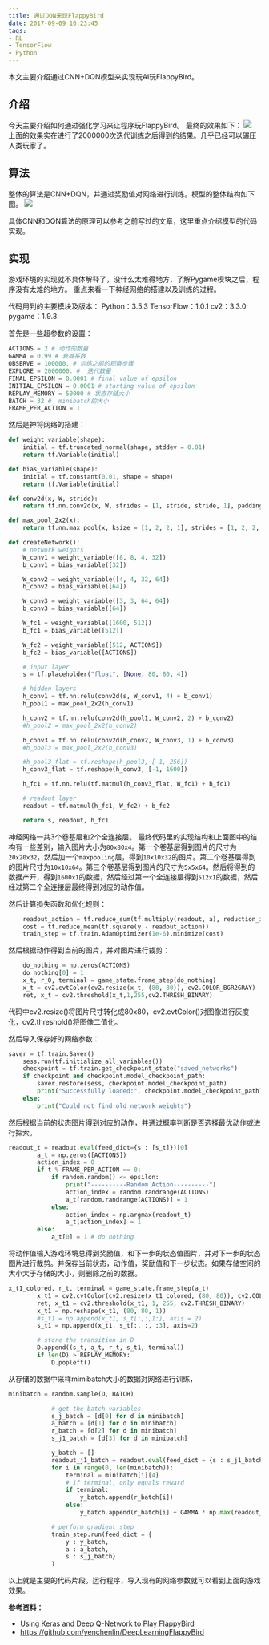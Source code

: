 ```yaml
---
title: 通过DQN来玩FlappyBird
date: 2017-09-09 16:23:45
tags:
- RL
- TensorFlow
- Python
---
```

本文主要介绍通过CNN+DQN模型来实现玩AI玩FlappyBird。
<!--more-->

## 介绍
今天主要介绍如何通过强化学习来让程序玩FlappyBird。
最终的效果如下：
![](/images/2017-9-9/2017-09-09-1.gif)
上面的效果实在进行了2000000次迭代训练之后得到的结果。几乎已经可以碾压人类玩家了。


## 算法
整体的算法是CNN+DQN，并通过奖励值对网络进行训练。模型的整体结构如下图。
![](/images/2017-9-9/2017-09-09-2.png)

具体CNN和DQN算法的原理可以参考之前写过的文章，这里重点介绍模型的代码实现。

## 实现
游戏环境的实现就不具体解释了，没什么太难得地方，了解Pygame模块之后，程序没有太难的地方。
重点来看一下神经网络的搭建以及训练的过程。

代码用到的主要模块及版本：
Python：3.5.3
TensorFlow：1.0.1
cv2：3.3.0
pygame：1.9.3

首先是一些超参数的设置：
```python
ACTIONS = 2 # 动作的数量
GAMMA = 0.99 # 衰减系数
OBSERVE = 100000. # 训练之前的观察步骤
EXPLORE = 2000000. #  迭代数量
FINAL_EPSILON = 0.0001 # final value of epsilon
INITIAL_EPSILON = 0.0001 # starting value of epsilon
REPLAY_MEMORY = 50000 # 状态存储大小
BATCH = 32 #  minibatch的大小
FRAME_PER_ACTION = 1
```

然后是神将网络的搭建：
```python
def weight_variable(shape):
    initial = tf.truncated_normal(shape, stddev = 0.01)
    return tf.Variable(initial)

def bias_variable(shape):
    initial = tf.constant(0.01, shape = shape)
    return tf.Variable(initial)

def conv2d(x, W, stride):
    return tf.nn.conv2d(x, W, strides = [1, stride, stride, 1], padding = "SAME")

def max_pool_2x2(x):
    return tf.nn.max_pool(x, ksize = [1, 2, 2, 1], strides = [1, 2, 2, 1], padding = "SAME")

def createNetwork():
    # network weights
    W_conv1 = weight_variable([8, 8, 4, 32])
    b_conv1 = bias_variable([32])

    W_conv2 = weight_variable([4, 4, 32, 64])
    b_conv2 = bias_variable([64])

    W_conv3 = weight_variable([3, 3, 64, 64])
    b_conv3 = bias_variable([64])

    W_fc1 = weight_variable([1600, 512])
    b_fc1 = bias_variable([512])

    W_fc2 = weight_variable([512, ACTIONS])
    b_fc2 = bias_variable([ACTIONS])

    # input layer
    s = tf.placeholder("float", [None, 80, 80, 4])

    # hidden layers
    h_conv1 = tf.nn.relu(conv2d(s, W_conv1, 4) + b_conv1)
    h_pool1 = max_pool_2x2(h_conv1)

    h_conv2 = tf.nn.relu(conv2d(h_pool1, W_conv2, 2) + b_conv2)
    #h_pool2 = max_pool_2x2(h_conv2)

    h_conv3 = tf.nn.relu(conv2d(h_conv2, W_conv3, 1) + b_conv3)
    #h_pool3 = max_pool_2x2(h_conv3)

    #h_pool3_flat = tf.reshape(h_pool3, [-1, 256])
    h_conv3_flat = tf.reshape(h_conv3, [-1, 1600])

    h_fc1 = tf.nn.relu(tf.matmul(h_conv3_flat, W_fc1) + b_fc1)

    # readout layer
    readout = tf.matmul(h_fc1, W_fc2) + b_fc2

    return s, readout, h_fc1
```
神经网络一共3个卷基层和2个全连接层。
最终代码里的实现结构和上面图中的结构有一些差别，输入图片大小为`80x80x4`。第一个卷基层得到图片的尺寸为`20x20x32`，然后加一个`maxpooling`层，得到`10x10x32`的图片。第二个卷基层得到的图片尺寸为`10x10x64`。第三个卷基层得到图片的尺寸为`5x5x64`。然后将得到的数据产开，得到`1600x1`的数据，然后经过第一个全连接层得到`512x1`的数据，然后经过第二个全连接层最终得到对应的动作值。


然后计算损失函数和优化规则：
```python
    readout_action = tf.reduce_sum(tf.multiply(readout, a), reduction_indices=1)
    cost = tf.reduce_mean(tf.square(y - readout_action))
    train_step = tf.train.AdamOptimizer(1e-6).minimize(cost)
```

然后根据动作得到当前的图片，并对图片进行裁剪：
```python
    do_nothing = np.zeros(ACTIONS)
    do_nothing[0] = 1
    x_t, r_0, terminal = game_state.frame_step(do_nothing)
    x_t = cv2.cvtColor(cv2.resize(x_t, (80, 80)), cv2.COLOR_BGR2GRAY)
    ret, x_t = cv2.threshold(x_t,1,255,cv2.THRESH_BINARY)
```
代码中cv2.resize()将图片尺寸转化成80x80，cv2.cvtColor()对图像进行灰度化，cv2.threshold()将图像二值化。


然后导入保存好的网络参数：
```python
saver = tf.train.Saver()
    sess.run(tf.initialize_all_variables())
    checkpoint = tf.train.get_checkpoint_state("saved_networks")
    if checkpoint and checkpoint.model_checkpoint_path:
        saver.restore(sess, checkpoint.model_checkpoint_path)
        print("Successfully loaded:", checkpoint.model_checkpoint_path)
    else:
        print("Could not find old network weights")
```

然后根据当前的状态图片得到对应的动作，并通过概率判断是否选择最优动作或进行探索。
```python
readout_t = readout.eval(feed_dict={s : [s_t]})[0]
        a_t = np.zeros([ACTIONS])
        action_index = 0
        if t % FRAME_PER_ACTION == 0:
            if random.random() <= epsilon:
                print("----------Random Action----------")
                action_index = random.randrange(ACTIONS)
                a_t[random.randrange(ACTIONS)] = 1
            else:
                action_index = np.argmax(readout_t)
                a_t[action_index] = 1
        else:
            a_t[0] = 1 # do nothing
```


将动作值输入游戏环境总得到奖励值，和下一步的状态值图片，并对下一步的状态图片进行裁剪。并保存当前状态，动作值，奖励值和下一步状态。如果存储空间的大小大于存储的大小，则删除之前的数据。
```python
x_t1_colored, r_t, terminal = game_state.frame_step(a_t)
        x_t1 = cv2.cvtColor(cv2.resize(x_t1_colored, (80, 80)), cv2.COLOR_BGR2GRAY)
        ret, x_t1 = cv2.threshold(x_t1, 1, 255, cv2.THRESH_BINARY)
        x_t1 = np.reshape(x_t1, (80, 80, 1))
        #s_t1 = np.append(x_t1, s_t[:,:,1:], axis = 2)
        s_t1 = np.append(x_t1, s_t[:, :, :3], axis=2)

        # store the transition in D
        D.append((s_t, a_t, r_t, s_t1, terminal))
        if len(D) > REPLAY_MEMORY:
            D.popleft()
```

从存储的数据中采样mimibatch大小的数据对网络进行训练，
```python
minibatch = random.sample(D, BATCH)

            # get the batch variables
            s_j_batch = [d[0] for d in minibatch]
            a_batch = [d[1] for d in minibatch]
            r_batch = [d[2] for d in minibatch]
            s_j1_batch = [d[3] for d in minibatch]

            y_batch = []
            readout_j1_batch = readout.eval(feed_dict = {s : s_j1_batch})
            for i in range(0, len(minibatch)):
                terminal = minibatch[i][4]
                # if terminal, only equals reward
                if terminal:
                    y_batch.append(r_batch[i])
                else:
                    y_batch.append(r_batch[i] + GAMMA * np.max(readout_j1_batch[i]))

            # perform gradient step
            train_step.run(feed_dict = {
                y : y_batch,
                a : a_batch,
                s : s_j_batch}
            )
```

以上就是主要的代码片段。运行程序，导入现有的网络参数就可以看到上面的游戏效果。



**参考资料：**
* [Using Keras and Deep Q-Network to Play FlappyBird](https://yanpanlau.github.io/2016/07/10/FlappyBird-Keras.html)
* https://github.com/yenchenlin/DeepLearningFlappyBird

